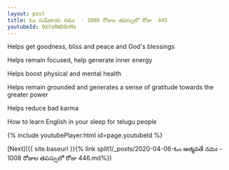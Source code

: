 ```yaml
---
layout: post
title: ఓం సుషేణాయ నమః  - 1008 రోజుల తపస్సులో రోజు  445
youtubeId: 9XYoRWD8nMs
---
```

 
 
Helps get goodness, bliss and peace and God's blessings
 
Helps remain focused, help generate inner energy 
 
Helps boost physical and mental health 
 
Helps remain grounded and generates a sense of gratitude towards the greater power 
 
Helps reduce bad karma
 
How to learn English in your sleep for telugu people
 
 
 
 


{% include youtubePlayer.html id=page.youtubeId %}
 
[Next]({{ site.baseurl }}{% link split1/_posts/2020-04-06-ఓం ఆత్మవతే నమః  - 1008 రోజుల తపస్సులో రోజు  446.md%})
 
